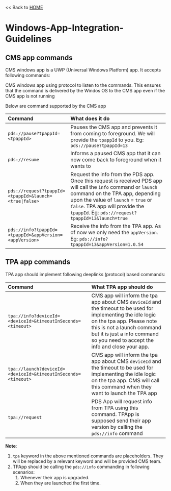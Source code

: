 << Back to [HOME](README.md)

# Windows-App-Integration-Guidelines

## CMS app commands

CMS windows app is a UWP (Universal Windows Platform) app. It accepts following commands:

CMS windows app using protocol to listen to the commands. This ensures that the command is delivered by the Windos OS to the CMS app even if the CMS app is not running

Below are command supported by the CMS app

|  Command	|   What does it do	|
| :-- | :-- |
| `pds://pause?tpappId=<tpappId>` | Pauses the CMS app and prevents it from coming to foreground. We will provide the `tpappId` to you. Eg: `pds://pause?tpappId=13` |
| `pds://resume` | Informs a paused CMS app that it can now come back to foreground when it wants to	
| `pds://request?tpappId=<tpappId>&launch=<true\|false>` | Request the info from the PDS app. Once this request is received PDS app will call the `info` command or `launch` command on the TPA app, depending upon the value of `launch` = `true` or `false`. TPA app will provide the `tpappId`. Eg: `pds://request?tpappId=13&launch=true` |
| `pds://info?tpappId=<tpappId>&appVersion=<appVersion>` | Receive the info from the TPA app. As of now we only need the `appVersion`. Eg: `pds://info?tpappId=13&appVersion=1.0.54` |

## TPA app commands

TPA app should implement following deeplinks (protocol) based commands:

|  Command	|   What TPA app should do	|
| :-- | :-- |
| `tpa://info?deviceId=<deviceId>&timeoutInSeconds=<timeout>` | CMS app will inform the tpa app about CMS `deviceId` and the timeout to be used for implementing the idle logic on the tpa app. Please note this is not a launch command but it is just a info command so you need to accept the info and close your app. |
| `tpa://launch?deviceId=<deviceId>&timeoutInSeconds=<timeout>` | CMS app will inform the tpa app about CMS `deviceId` and the timeout to be used for implementing the idle logic on the tpa app. CMS will call this command when they want to launch the TPA app |
| `tpa://request` | PDS App will request info from TPA using this command. TPApp is supposed send their app version by calling the `pds://info` command |

<b>Note</b>: 
1. `tpa` keyword in the above mentioned commands are placeholders. They will be replaced by a relevant keyword and will be provided CMS team.
2. TPApp should be calling the `pds://info` commanding in following scenarios:
    1. Whenever their app is upgraded.
    2. When they are launched the first time.
